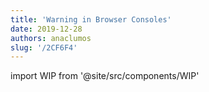 ```yaml
---
title: 'Warning in Browser Consoles'
date: 2019-12-28
authors: anaclumos
slug: '/2CF6F4'
---
```


import WIP from '@site/src/components/WIP'

<WIP state="translating" />
